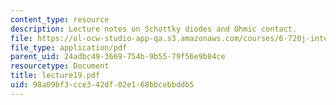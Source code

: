 ```yaml
---
content_type: resource
description: Lecture notes on Schottky diodes and Ohmic contact.
file: https://ol-ocw-studio-app-qa.s3.amazonaws.com/courses/6-720j-integrated-microelectronic-devices-spring-2007/98a09bf3cce342df02e168bbcebbddb5_lecture19.pdf
file_type: application/pdf
parent_uid: 24adbc49-3669-754b-9b55-79f56e9b84ce
resourcetype: Document
title: lecture19.pdf
uid: 98a09bf3-cce3-42df-02e1-68bbcebbddb5
---
```

